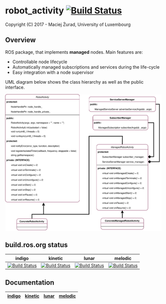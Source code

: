 # robot_activity [![Build Status](https://travis-ci.org/snt-robotics/robot_activity.svg?branch=master)](https://travis-ci.org/snt-robotics/robot_activity)
Copyright (C) 2017 - Maciej Żurad, University of Luxembourg

## Overview

ROS package, that implements **managed** nodes. Main features are:
- Controllable node lifecycle
- Automatically managed subscriptions and services during the life-cycle
- Easy integration with a node supervisor

UML diagram below shows the class hierarchy as well as the public interface.

![Alt text](./docs/figures/robot_activity.svg)

## build.ros.org status

| indigo | kinetic | lunar | melodic |
| ------ |---------| ------|---------|
| [![Build Status](http://build.ros.org/job/Idev__robot_activity__ubuntu_trusty_amd64/badge/icon)](http://build.ros.org/job/Idev__robot_activity__ubuntu_trusty_amd64/)| [![Build Status](http://build.ros.org/job/Kdev__robot_activity__ubuntu_xenial_amd64/badge/icon)](http://build.ros.org/job/Kdev__robot_activity__ubuntu_xenial_amd64/) | [![Build Status](http://build.ros.org/job/Ldev__robot_activity__ubuntu_xenial_amd64/badge/icon)](http://build.ros.org/job/Ldev__robot_activity__ubuntu_xenial_amd64/) | [![Build Status](http://build.ros.org/job/Mdev__robot_activity__ubuntu_bionic_amd64/badge/icon)](http://build.ros.org/job/Mdev__robot_activity__ubuntu_bionic_amd64/)|

## Documentation

| [indigo](http://docs.ros.org/indigo/api/robot_activity/html/) | [kinetic](http://docs.ros.org/kinetic/api/robot_activity/html/) | [lunar](http://docs.ros.org/lunar/api/robot_activity/html/) | [melodic](http://docs.ros.org/melodic/api/robot_activity/html/) |
| ------ |---------| ------|---------|
